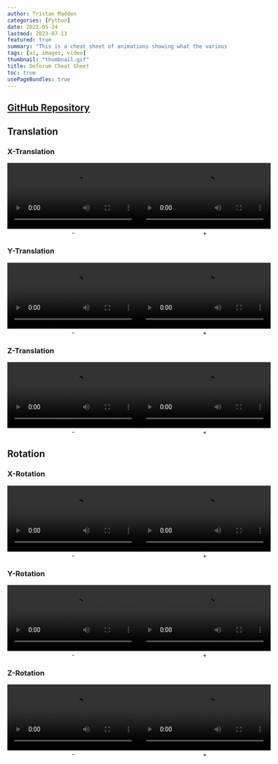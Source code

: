 ```yaml
---
author: Tristan Madden
categories: [Python]
date: 2023-05-24
lastmod: 2023-07-13
featured: true
summary: "This is a cheat sheet of animations showing what the various 3D translation and rotation settings do in Deforum Stable Diffusion."
tags: [ai, images, video]
thumbnail: "thumbnail.gif"
title: Deforum Cheat Sheet
toc: true
usePageBundles: true
---
```


## <a href="https://github.com/deforum-art/sd-webui-deforum">GitHub Repository</a>

## Translation

### X-Translation

<div style="display: flex;">
    <div style="text-align: center;">
    <video controls autoplay loop>
        <source src="Translation -X.mp4" type="video/mp4">
        <!-- Optional: Display this text if the browser can't play the video. -->
        Sorry, your browser doesn't support embedded videos.
    </video>
        -</div>
        <div style="text-align: center;">
    <video controls autoplay loop>
        <source src="Translation X.mp4" type="video/mp4">
        <!-- Optional: Display this text if the browser can't play the video. -->
        Sorry, your browser doesn't support embedded videos.
    </video>
     +</div>
</div>

### Y-Translation

<div style="display: flex;">
    <div style="text-align: center;">
    <video controls autoplay loop>
        <source src="Translation -Y.mp4" type="video/mp4">
        <!-- Optional: Display this text if the browser can't play the video. -->
        Sorry, your browser doesn't support embedded videos.
    </video>
        -</div>
        <div style="text-align: center;">
    <video controls autoplay loop>
        <source src="Translation Y.mp4" type="video/mp4">
        <!-- Optional: Display this text if the browser can't play the video. -->
        Sorry, your browser doesn't support embedded videos.
    </video>
     +</div>
</div>

### Z-Translation

<div style="display: flex;">
    <div style="text-align: center;">
    <video controls autoplay loop>
        <source src="Translation -Z.mp4" type="video/mp4">
        <!-- Optional: Display this text if the browser can't play the video. -->
        Sorry, your browser doesn't support embedded videos.
    </video>
        -</div>
        <div style="text-align: center;">
    <video controls autoplay loop>
        <source src="Translation Z.mp4" type="video/mp4">
        <!-- Optional: Display this text if the browser can't play the video. -->
        Sorry, your browser doesn't support embedded videos.
    </video>
     +</div>
</div>

## Rotation

### X-Rotation

<div style="display: flex;">
    <div style="text-align: center;">
    <video controls autoplay loop>
        <source src="Rotation -X.mp4" type="video/mp4">
        <!-- Optional: Display this text if the browser can't play the video. -->
        Sorry, your browser doesn't support embedded videos.
    </video>
        -</div>
        <div style="text-align: center;">
    <video controls autoplay loop>
        <source src="Rotation X.mp4" type="video/mp4">
        <!-- Optional: Display this text if the browser can't play the video. -->
        Sorry, your browser doesn't support embedded videos.
    </video>
     +</div>
</div>

### Y-Rotation

<div style="display: flex;">
    <div style="text-align: center;">
    <video controls autoplay loop>
        <source src="Rotation -Y.mp4" type="video/mp4">
        <!-- Optional: Display this text if the browser can't play the video. -->
        Sorry, your browser doesn't support embedded videos.
    </video>
        -</div>
        <div style="text-align: center;">
    <video controls autoplay loop>
        <source src="Rotation Y.mp4" type="video/mp4">
        <!-- Optional: Display this text if the browser can't play the video. -->
        Sorry, your browser doesn't support embedded videos.
    </video>
     +</div>
</div>

### Z-Rotation

<div style="display: flex;">
    <div style="text-align: center;">
    <video controls autoplay loop>
        <source src="Rotation -Z.mp4" type="video/mp4">
        <!-- Optional: Display this text if the browser can't play the video. -->
        Sorry, your browser doesn't support embedded videos.
    </video>
        -</div>
        <div style="text-align: center;">
    <video controls autoplay loop>
        <source src="Rotation Z.mp4" type="video/mp4">
        <!-- Optional: Display this text if the browser can't play the video. -->
        Sorry, your browser doesn't support embedded videos.
    </video>
     +</div>
</div>